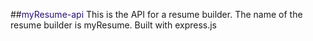 ##<span style="color:#2a1173;">myResume-api</span>
This is the API for a resume builder. The name of the resume builder is myResume. Built with express.js
